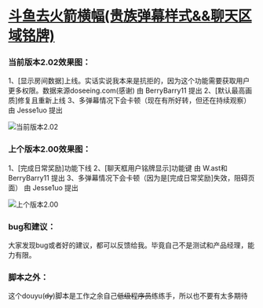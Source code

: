 # [斗鱼去火箭横幅(贵族弹幕样式&&聊天区域铭牌)](https://greasyfork.org/zh-CN/scripts/381934-%E6%97%97%E9%B1%BC%E5%8E%BB%E7%81%AB%E7%AE%AD%E6%A8%AA%E5%B9%85)

### 当前版本2.02效果图：

1、[显示房间数据]上线。实话实说我本来是抗拒的，因为这个功能需要获取用户更多权限。数据来源doseeing.com(感谢) 由 BerryBarry11 提出
2、[默认最高画质]修复且重新上线
3、多弹幕情况下会卡顿（现在有所好转，但还在持续观察） 由 Jesse1uo 提出

![当前版本2.02](https://wah0713.github.io/myTampermonkey/image/douyu2.02.png)

### 上个版本2.00效果图：

1、[完成日常奖励]功能下线
2、[聊天框用户铭牌显示]功能键 由 W.ast和BerryBarry11 提出
3、多弹幕情况下会卡顿（因为是[完成日常奖励]失效，阻碍页面） 由 Jesse1uo 提出

![上个版本2.00](https://wah0713.github.io/myTampermonkey/image/douyu2.00.png)

### bug和建议：

大家发现bug或者好的建议，都可以反馈给我。毕竟自己不是测试和产品经理，能力有限。

### 脚本之外：

这个douyu(<del>dy</del>)脚本是工作之余自己<del>低级程序员</del>练练手，所以也不要有太多期待